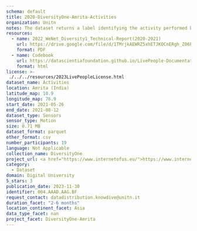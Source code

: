 ```yaml
---
schema: default
title: 2020-DiversityOne-Amrita-Activities
organization: Unitn
notes: The dataset returns a label identifying the activity performed by the user, accurately detected using low power signals from multiple sensors in the device. This is achieved using Google’s Activity Recognition API. Possible activities are; still, in_vehicle, on_bycicle, on_foot, running, tilting, walking.. It is part of Wenet Diversity 1 data collection, which contains data about the everyday life activities of students coming from 8 different universities located in China, Denmark, India, Italy, Mexico, Mongolia, Paraguay and UK. The data were collected via questionnaires, data coming from 27 smartphone sensors associated to thousand self-reported annotations over a period of 4 weeks.
resources:
  - name: 2022_WeNet_Diversity1_Technical-Report(2020-2021)
    url: https://drive.google.com/file/d/1TMrjkAEWRZ5xhETJKOCnERgh_Z06PO2E/view?usp=drive_link
    format: PDF
  - name: Codebook
    url: https://datascientiafoundation.github.io/LivePeople-Documentation/codebooks/2020_DV1_Amrita_activities.html
    format: html
license: >-
 ./../../resources/2023LivePeopleLicense.html
dataset_name: Activities
location: Amrita (India)
latitude_map: 10.9
longitude_map: 76.9
start_date: 2021-05-26
end_date: 2021-08-12
dataset_type: Sensors
sensor_type: Motion
size: 0.71 MB
dataset_format: parquet
other_format: csv
number_participants: 19
language: Not Applicable
collection_name: DiversityOne
project_url: <a href="https://www.internetofus.eu/">https://www.internetofus.eu/</a>
category: 
  - Dataset
domain: Digital University
5_stars: 3
publication_date: 2023-11-30
identifier: 004.AAAD.AAG.BF
request_contact: datadistribution.knowdive@unitn.it
duration_facet: "2-6 months"
location_continent_facet: Asia
data_type_facet: nan
project_facet: DiversityOne-Amrita
---
```

